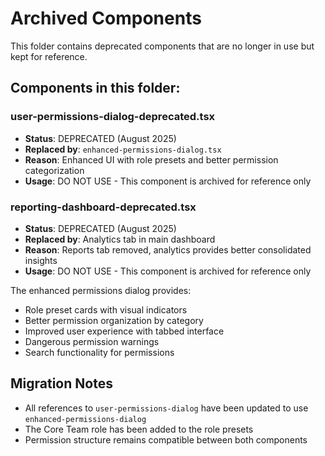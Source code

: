 # Archived Components

This folder contains deprecated components that are no longer in use but kept for reference.

## Components in this folder:

### user-permissions-dialog-deprecated.tsx
- **Status**: DEPRECATED (August 2025)
- **Replaced by**: `enhanced-permissions-dialog.tsx`
- **Reason**: Enhanced UI with role presets and better permission categorization
- **Usage**: DO NOT USE - This component is archived for reference only

### reporting-dashboard-deprecated.tsx
- **Status**: DEPRECATED (August 2025)
- **Replaced by**: Analytics tab in main dashboard
- **Reason**: Reports tab removed, analytics provides better consolidated insights
- **Usage**: DO NOT USE - This component is archived for reference only

The enhanced permissions dialog provides:
- Role preset cards with visual indicators
- Better permission organization by category
- Improved user experience with tabbed interface
- Dangerous permission warnings
- Search functionality for permissions

## Migration Notes
- All references to `user-permissions-dialog` have been updated to use `enhanced-permissions-dialog`
- The Core Team role has been added to the role presets
- Permission structure remains compatible between both components